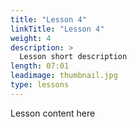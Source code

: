 ```yaml
---
title: "Lesson 4"
linkTitle: "Lesson 4"
weight: 4
description: >
  Lesson short description
length: 07:01
leadimage: thumbnail.jpg
type: lessons
---
```


Lesson content here
